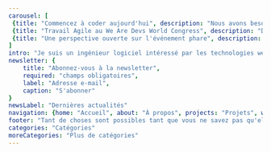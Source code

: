 ```yaml
---
carousel: [
 {title: "Commencez à coder aujourd'hui", description: "Nous avons besoin de votre code pour contribuer à résoudre les problèmes d'aujourd'hui avec la technologie de demain, des modèles économiques durables et la fourniture de services communautaires essentiels et de bases pour les générations futures.", caption: "Commencer", url: "fr/workshops", img: "https://images.prismic.io/syntia/ccd87d0c-8792-40b9-926b-0432bb92cae3_cover.webp?auto=compress,format"},
 {title: "Travail Agile au We Are Devs World Congress", description: "Du débutant au niveau avancé, principe n°1 : les problèmes avec des exemples pratiques de code doivent être résolus en 1 heure...", caption: "En savoir plus", url: "fr/workshops/we-are-developers-world-congress-day-1", img: "https://images.prismic.io/syntia/9a12209c-00f1-4765-aeb8-d8db8b685472_img_20230727_155058.webp?auto=compress,format"},
 {title: "Une perspective ouverte sur l'événement phare", description: "Grâce aux dernières avancées du Web, j'ai découvert des outils qui permettent d'améliorer l'expérience client à l'échelle mondiale.", caption: "En savoir plus", url: "fr/workshops/we-are-developers-world-congress-day-2", img: "https://images.prismic.io/syntia/82136aae-f38c-4761-b72c-f00bd6e05c11_IMG_20230726_145108.jpg?auto=compress,format"}
]
intro: "Je suis un ingénieur logiciel intéressé par les technologies web, les solutions orientées vers les résultats, la préservation des connaissances et de l'expertise au sein de la communauté technologique pour les autres développeurs."
newsletter: {
    title: "Abonnez-vous à la newsletter",
    required: "champs obligatoires",
    label: "Adresse e-mail",
    caption: "S'abonner"
}
newsLabel: "Dernières actualités"
navigation: {home: "Accueil", about: "À propos", projects: "Projets", workshops: "Workshops", research: "Recherche", contact: "Contact"}
footer: "Tant de choses sont possibles tant que vous ne savez pas qu'elles sont impossibles."
categories: "Catégories"
moreCategories: "Plus de catégories"
---
```

